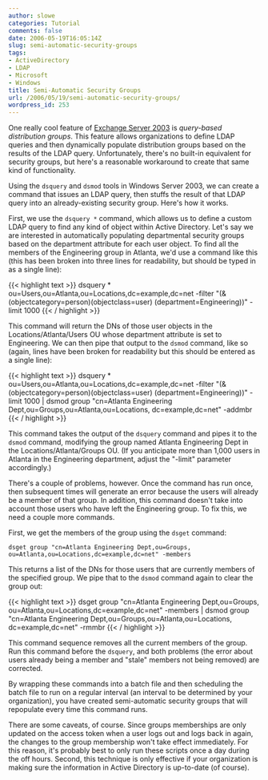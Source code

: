 ```yaml
---
author: slowe
categories: Tutorial
comments: false
date: 2006-05-19T16:05:14Z
slug: semi-automatic-security-groups
tags:
- ActiveDirectory
- LDAP
- Microsoft
- Windows
title: Semi-Automatic Security Groups
url: /2006/05/19/semi-automatic-security-groups/
wordpress_id: 253
---
```


One really cool feature of [Exchange Server 2003](http://www.microsoft.com/exchange/default.mspx) is _query-based distribution groups_. This feature allows organizations to define LDAP queries and then dynamically populate distribution groups based on the results of the LDAP query. Unfortunately, there's no built-in equivalent for security groups, but here's a reasonable workaround to create that same kind of functionality.

Using the `dsquery` and `dsmod` tools in Windows Server 2003, we can create a command that issues an LDAP query, then stuffs the result of that LDAP query into an already-existing security group. Here's how it works.

First, we use the `dsquery *` command, which allows us to define a custom LDAP query to find any kind of object within Active Directory. Let's say we are interested in automatically populating departmental security groups based on the department attribute for each user object. To find all the members of the Engineering group in Atlanta, we'd use a command like this (this has been broken into three lines for readability, but should be typed in as a single line):

{{< highlight text >}}
dsquery * ou=Users,ou=Atlanta,ou=Locations,dc=example,dc=net 
-filter "(&(objectcategory=person)(objectclass=user)
(department=Engineering))" -limit 1000
{{< / highlight >}}

This command will return the DNs of those user objects in the Locations/Atlanta/Users OU whose department attribute is set to Engineering. We can then pipe that output to the `dsmod` command, like so (again, lines have been broken for readability but this should be entered as a single line):

{{< highlight text >}}
dsquery * ou=Users,ou=Atlanta,ou=Locations,dc=example,dc=net 
-filter "(&(objectcategory=person)(objectclass=user)
(department=Engineering))" -limit 1000 | dsmod group "cn=Atlanta 
Engineering Dept,ou=Groups,ou=Atlanta,ou=Locations,
dc=example,dc=net" -addmbr
{{< / highlight >}}

This command takes the output of the `dsquery` command and pipes it to the `dsmod` command, modifying the group named Atlanta Engineering Dept in the Locations/Atlanta/Groups OU. (If you anticipate more than 1,000 users in Atlanta in the Engineering department, adjust the "-limit" parameter accordingly.)

There's a couple of problems, however. Once the command has run once, then subsequent times will generate an error because the users will already be a member of that group. In addition, this command doesn't take into account those users who have left the Engineering group. To fix this, we need a couple more commands.

First, we get the members of the group using the `dsget` command:

	dsget group "cn=Atlanta Engineering Dept,ou=Groups,
	ou=Atlanta,ou=Locations,dc=example,dc=net" -members

This returns a list of the DNs for those users that are currently members of the specified group. We pipe that to the `dsmod` command again to clear the group out:

{{< highlight text >}}
dsget group "cn=Atlanta Engineering Dept,ou=Groups,
ou=Atlanta,ou=Locations,dc=example,dc=net" -members | dsmod group 
"cn=Atlanta Engineering Dept,ou=Groups,ou=Atlanta,ou=Locations,
dc=example,dc=net" -rmmbr
{{< / highlight >}}

This command sequence removes all the current members of the group. Run this command before the `dsquery`, and both problems (the error about users already being a member and "stale" members not being removed) are corrected.

By wrapping these commands into a batch file and then scheduling the batch file to run on a regular interval (an interval to be determined by your organization), you have created semi-automatic security groups that will repopulate every time this command runs.

There are some caveats, of course. Since groups memberships are only updated on the access token when a user logs out and logs back in again, the changes to the group membership won't take effect immediately. For this reason, it's probably best to only run these scripts once a day during the off hours. Second, this technique is only effective if your organization is making sure the information in Active Directory is up-to-date (of course).
